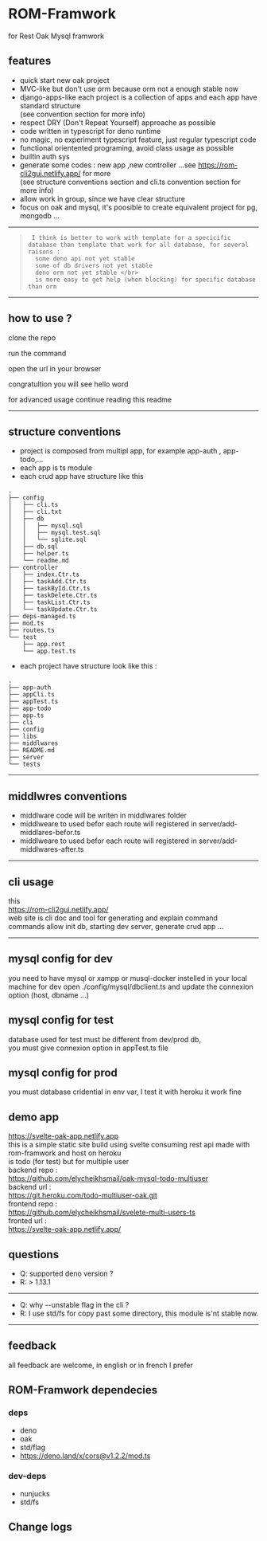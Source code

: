 # ROM-Framwork

for Rest Oak Mysql framwork
## features

-  quick start new oak project
-  MVC-like but don't use orm because orm not a enough stable now
-  django-apps-like each project is a collection of apps and  each app have
  standard structure <br>(see convention section for more info)
- respect DRY (Don't Repeat Yourself) approache as possible
- code written in typescript for deno runtime
- no magic, no experiment typescript  feature, just regular typescript code
- functional orientented programing, avoid class usage as possible
- builtin auth sys
- generate some codes : new app ,new controller ...see https://rom-cli2gui.netlify.app/ for more<br>
(see structure conventions section and cli.ts convention section for more info)
- allow work in group, since we have clear structure
- focus on oak and mysql, it's poosible to create equivalent project for pg, mongodb ...
<hr>

>      I think is better to work with template for a specicific database than template that work for all database, for several raisons : 
>       some deno api not yet stable 
>       some of db drivers not yet stable 
>       deno orm not yet stable </br>
>       is more easy to get help (when blocking) for specific database than orm 

<hr>

## how to use ?
clone the repo

run the command 

open the url      in your browser

congratultion you will see hello word

for advanced usage continue reading this readme

<hr>

## structure conventions

- project is composed from multipl app, for example app-auth , app-todo,...
- each app is ts module
- each crud app have  structure like this

``` 
.
├── config
│   ├── cli.ts
│   ├── cli.txt
│   ├── db
│   │   ├── mysql.sql
│   │   ├── mysql.test.sql
│   │   └── sqlite.sql
│   ├── db.sql
│   ├── helper.ts
│   └── readme.md
├── controller
│   ├── index.Ctr.ts 
│   ├── taskAdd.Ctr.ts
│   ├── taskById.Ctr.ts
│   ├── taskDelete.Ctr.ts
│   ├── taskList.Ctr.ts
│   └── taskUpdate.Ctr.ts
├── deps-managed.ts
├── mod.ts
├── routes.ts
└── test
    ├── app.rest
    └── app.test.ts

``` 
- each project have structure look like this :

```
.
├── app-auth
├── appCli.ts
├── appTest.ts
├── app-todo
├── app.ts
├── cli
├── config
├── libs
├── middlwares 
├── README.md 
├── server
└── tests

```
<hr>

## middlwres conventions

- middlware code will be writen in middlwares folder
- middlweare to used befor each route will registered in server/add-middlares-befor.ts
- middlweare to used befor each route will registered in server/add-middlwares-after.ts

<hr>

## cli usage

this <br>
 https://rom-cli2gui.netlify.app/ <br>
 web site is cli doc and tool for generating and explain command  <br>
commands allow init db, starting dev server, generate crud app ...


<hr>

## mysql config for dev
you need to have mysql or xampp or musql-docker instelled in your local machine for dev
open ./config/mysql/dbclient.ts
and update the connexion option (host, dbname ...)

## mysql config for test 
database used for test must be different from dev/prod db, <br>
you must give connexion option in  appTest.ts file

## mysql config for prod

you must database cridential in env var, I test it with heroku it work fine

## demo app 
https://svelte-oak-app.netlify.app 
 <br>
 this is a simple static site build using svelte consuming rest api made with rom-framwork and host on heroku <br>
 is todo (for test) but for multiple user <br>
backend repo : <br>
https://github.com/elycheikhsmail/oak-mysql-todo-multiuser <br>
backend url : <br>
https://git.heroku.com/todo-multiuser-oak.git <br>
frontend repo :<br>
https://github.com/elycheikhsmail/svelete-multi-users-ts <br>
fronted url : <br>
https://svelte-oak-app.netlify.app/


## questions

- Q: supported deno version ?
- R: > 1.13.1
<hr>

- Q: why --unstable flag in the cli ? <br>
- R: I use std/fs for copy past some directory, this module is'nt stable now.
<hr>

## feedback

all feedback are welcome, in english or in french I prefer

## ROM-Framwork dependecies

### deps

- deno 
- oak 
- std/flag 
- https://deno.land/x/cors@v1.2.2/mod.ts

### dev-deps

- nunjucks
- std/fs

## Change logs
 
